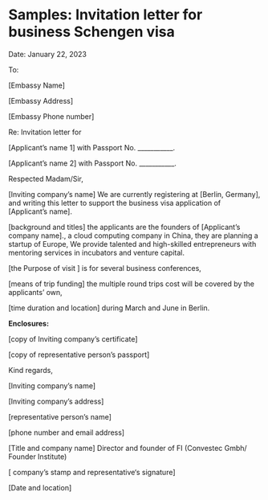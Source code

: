 # Samples: Invitation letter for business Schengen visa

Date: January 22, 2023

To: 

[Embassy Name]

[Embassy Address]

[Embassy Phone number]

Re: Invitation letter for 

[Applicant’s name 1] with Passport No. ___________.

[Applicant’s name 2] with Passport No. ___________.

Respected Madam/Sir,

[Inviting company’s name] We are currently registering at [Berlin, Germany], and writing this letter to support the business visa application of [Applicant’s name].

[background and titles] the applicants are the founders of  [Applicant’s company name]., a cloud computing company in China, they are planning a startup of Europe, We provide talented and high-skilled entrepreneurs with mentoring services in incubators and venture capital.

[the Purpose of visit ] is for several business conferences,

[means of trip funding] the multiple round trips cost will be covered by the applicants’ own,

[time duration and location] during March and June in Berlin.

**Enclosures:**

[copy of Inviting company’s certificate]

[copy of representative person’s passport]

Kind regards,

[Inviting company’s name]

[Inviting company’s address]

[representative person’s name]

[phone number and email address]

[Title and company name] Director and founder of FI (Convestec Gmbh/ Founder Institute) 

[ company’s stamp and representative‘s signature]

[Date and location]